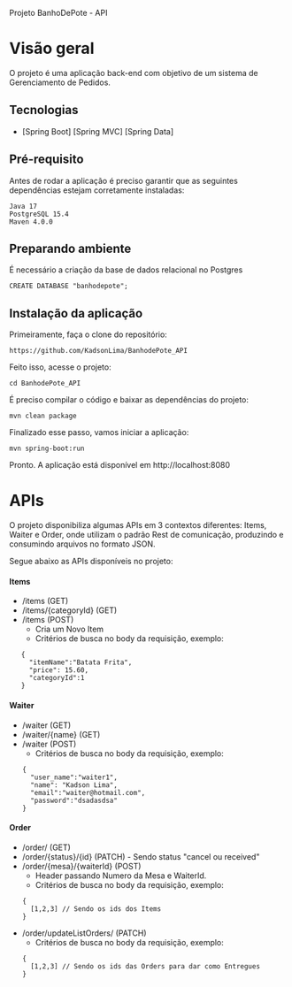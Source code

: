Projeto BanhoDePote - API

# Visão geral

O projeto é uma aplicação back-end com objetivo de um sistema de Gerenciamento de Pedidos.

## Tecnologias

- [Spring Boot] [Spring MVC] [Spring Data]

## Pré-requisito

Antes de rodar a aplicação é preciso garantir que as seguintes dependências estejam corretamente instaladas:
```
Java 17
PostgreSQL 15.4
Maven 4.0.0 
```

## Preparando ambiente

É necessário a criação da base de dados relacional no Postgres

```
CREATE DATABASE "banhodepote";
```

## Instalação da aplicação

Primeiramente, faça o clone do repositório:
```
https://github.com/KadsonLima/BanhodePote_API
```
Feito isso, acesse o projeto:
```
cd BanhodePote_API
```
É preciso compilar o código e baixar as dependências do projeto:
```
mvn clean package
```
Finalizado esse passo, vamos iniciar a aplicação:
```
mvn spring-boot:run
```
Pronto. A aplicação está disponível em http://localhost:8080


# APIs

O projeto disponibiliza algumas APIs em 3 contextos diferentes: Items, Waiter e Order, onde utilizam o padrão Rest de comunicação, produzindo e consumindo arquivos no formato JSON.

Segue abaixo as APIs disponíveis no projeto:

#### Items

 - /items (GET)
 - /items/{categoryId} (GET)
 - /items (POST)
	 - Cria um Novo Item
     - Critérios de busca no body da requisição, exemplo:
 ```
    {
	  "itemName":"Batata Frita",
	  "price": 15.60,
	  "categoryId":1
    }
  ```

#### Waiter

 - /waiter (GET)
 - /waiter/{name} (GET)
 - /waiter  (POST)
	 - Critérios de busca no body da requisição, exemplo:
    ```
    {
	  "user_name":"waiter1",
	  "name": "Kadson Lima",
	  "email":"waiter@hotmail.com",
	  "password":"dsadasdsa"
    }
    ```
 
 #### Order
 
  - /order/ (GET)
  - /order/{status}/{id} (PATCH) - Sendo status "cancel ou received"
  - /order/{mesa}/{waiterId}  (POST)
	 - Header passando Numero da Mesa e WaiterId.
	 - Critérios de busca no body da requisição, exemplo:
    ```
    {
	  [1,2,3] // Sendo os ids dos Items
    }
    ```
  - /order/updateListOrders/  (PATCH)
	 - Critérios de busca no body da requisição, exemplo:
    ```
    {
	  [1,2,3] // Sendo os ids das Orders para dar como Entregues
    }
    ```
